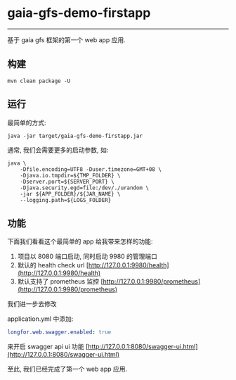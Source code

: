 # gaia-gfs-demo-firstapp

---

基于 gaia gfs 框架的第一个 web app 应用.

## 构建

```shell
mvn clean package -U
```

## 运行

最简单的方式:

```shell
java -jar target/gaia-gfs-demo-firstapp.jar
```

通常, 我们会需要更多的启动参数, 如:

```shell
java \
    -Dfile.encoding=UTF8 -Duser.timezone=GMT+08 \
    -Djava.io.tmpdir=${TMP_FOLDER} \
    -Dserver.port=${SERVER_PORT} \
    -Djava.security.egd=file:/dev/./urandom \
    -jar ${APP_FOLDER}/${JAR_NAME} \
    --logging.path=${LOGS_FOLDER}
```

## 功能

下面我们看看这个最简单的 app 给我带来怎样的功能:

1. 项目以 8080 端口启动, 同时启动 9980 的管理端口
1. 默认的 health check url [http://127.0.0.1:9980/health](http://127.0.0.1:9980/health)
1. 默认支持了 prometheus 监控 [http://127.0.0.1:9980/prometheus](http://127.0.0.1:9980/prometheus)

我们进一步去修改

application.yml 中添加:

```yaml
longfor.web.swagger.enabled: true
```

来开启 swagger api ui 功能 [http://127.0.0.1:8080/swagger-ui.html](http://127.0.0.1:8080/swagger-ui.html)

至此, 我们已经完成了第一个 web app 应用.
